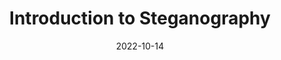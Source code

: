 ---
title: Introduction to Steganography
date: 2022-10-14
showDateUpdated: false
# showReadingTime: false
# showWordCount: false
tags: [MonSec, steganography, forensics, C, LaTeX, TeX, Kali, Linux]
externalUrl: https://youtu.be/oc_Ndi7p3Eg
_build: {render: link}
---